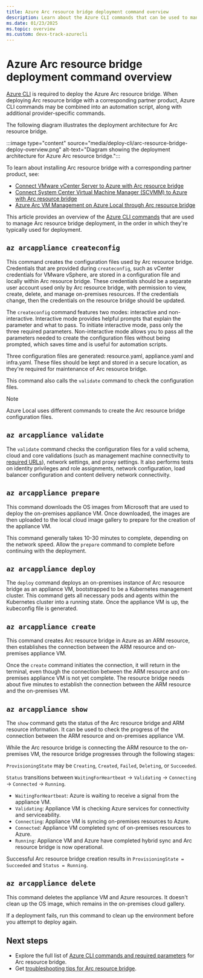 ```yaml
---
title: Azure Arc resource bridge deployment command overview
description: Learn about the Azure CLI commands that can be used to manage your Azure Arc resource bridge deployment.
ms.date: 01/23/2025
ms.topic: overview
ms.custom: devx-track-azurecli
---
```


# Azure Arc resource bridge deployment command overview

[Azure CLI](/cli/azure/install-azure-cli) is required to deploy the Azure Arc resource bridge. When deploying Arc resource bridge with a corresponding partner product, Azure CLI commands may be combined into an automation script, along with additional provider-specific commands.

The following diagram illustrates the deployment architecture for Arc resource bridge.

:::image type="content" source="media/deploy-cli/arc-resource-bridge-deploy-overview.png" alt-text="Diagram showing the deployment architecture for Azure Arc resource bridge.":::

To learn about installing Arc resource bridge with a corresponding partner product, see:

- [Connect VMware vCenter Server to Azure with Arc resource bridge](../vmware-vsphere/quick-start-connect-vcenter-to-arc-using-script.md)
- [Connect System Center Virtual Machine Manager (SCVMM) to Azure with Arc resource bridge](../system-center-virtual-machine-manager/quickstart-connect-system-center-virtual-machine-manager-to-arc.md#download-the-onboarding-script)
- [Azure Arc VM Management on Azure Local through Arc resource bridge](/azure/azure-local/manage/azure-arc-vm-management-overview)

This article provides an overview of the [Azure CLI commands](/cli/azure/arcappliance) that are used to manage Arc resource bridge deployment, in the order in which they're typically used for deployment.

## `az arcappliance createconfig`

This command creates the configuration files used by Arc resource bridge. Credentials that are provided during `createconfig`, such as vCenter credentials for VMware vSphere, are stored in a configuration file and locally within Arc resource bridge. These credentials should be a separate user account used only by Arc resource bridge, with permission to view, create, delete, and manage on-premises resources. If the credentials change, then the credentials on the resource bridge should be updated.

The `createconfig` command features two modes: interactive and non-interactive. Interactive mode provides helpful prompts that explain the parameter and what to pass. To initiate interactive mode, pass only the three required parameters. Non-interactive mode allows you to pass all the parameters needed to create the configuration files without being prompted, which saves time and is useful for automation scripts.

Three configuration files are generated: resource.yaml, appliance.yaml and infra.yaml.  These files should be kept and stored in a secure location, as they're required for maintenance of Arc resource bridge.

This command also calls the `validate` command to check the configuration files.

> [!NOTE]
> Azure Local uses different commands to create the Arc resource bridge configuration files.

## `az arcappliance validate`

The `validate` command checks the configuration files for a valid schema, cloud and core validations (such as management machine connectivity to [required URLs](network-requirements.md)), network settings, and proxy settings. It also performs tests on identity privileges and role assignments, network configuration, load balancer configuration and content delivery network connectivity.

## `az arcappliance prepare`

This command downloads the OS images from Microsoft that are used to deploy the on-premises appliance VM. Once downloaded, the images are then uploaded to the local cloud image gallery to prepare for the creation of the appliance VM.

This command generally takes 10-30 minutes to complete, depending on the network speed. Allow the `prepare` command to complete before continuing with the deployment.

## `az arcappliance deploy`

The `deploy` command deploys an on-premises instance of Arc resource bridge as an appliance VM, bootstrapped to be a Kubernetes management cluster. This command gets all necessary pods and agents within the Kubernetes cluster into a running state. Once the appliance VM is up, the kubeconfig file is generated.

## `az arcappliance create`

This command creates Arc resource bridge in Azure as an ARM resource, then establishes the connection between the ARM resource and on-premises appliance VM.

Once the `create` command initiates the connection, it will return in the terminal, even though the connection between the ARM resource and on-premises appliance VM is not yet complete. The resource bridge needs about five minutes to establish the connection between the ARM resource and the on-premises VM.

## `az arcappliance show`

The `show` command gets the status of the Arc resource bridge and ARM resource information. It can be used to check the progress of the connection between the ARM resource and on-premises appliance VM.

While the Arc resource bridge is connecting the ARM resource to the on-premises VM, the resource bridge progresses through the following stages:

`ProvisioningState` may be `Creating`, `Created`, `Failed`, `Deleting`, or `Succeeded`.

`Status` transitions between `WaitingForHeartbeat` -> `Validating` ->  `Connecting` -> `Connected` -> `Running`.

- `WaitingForHeartbeat`: Azure is waiting to receive a signal from the appliance VM.
- `Validating`: Appliance VM is checking Azure services for connectivity and serviceability.
- `Connecting`: Appliance VM is syncing on-premises resources to Azure.
- `Connected`: Appliance VM completed sync of on-premises resources to Azure.
- `Running`: Appliance VM and Azure have completed hybrid sync and Arc resource bridge is now operational.

Successful Arc resource bridge creation results in `ProvisioningState = Succeeded` and `Status = Running`.

## `az arcappliance delete`

This command deletes the appliance VM and Azure resources. It doesn't clean up the OS image, which remains in the on-premises cloud gallery.

If a deployment fails, run this command to clean up the environment before you attempt to deploy again.

## Next steps

- Explore the full list of [Azure CLI commands and required parameters](/cli/azure/arcappliance) for Arc resource bridge.
- Get [troubleshooting tips for Arc resource bridge](troubleshoot-resource-bridge.md).
